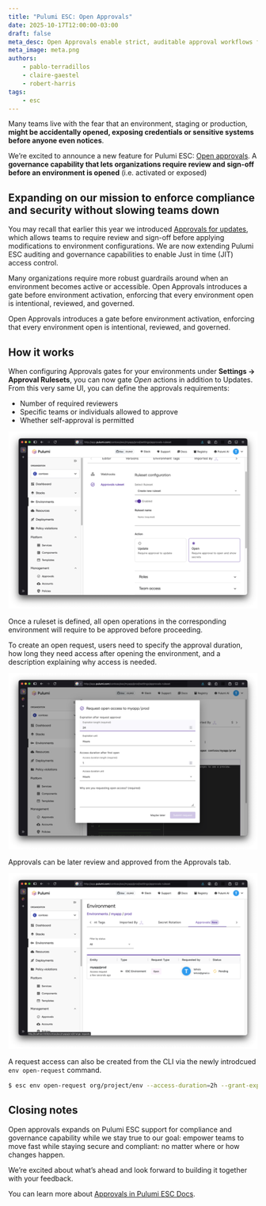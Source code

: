 ```yaml
---
title: "Pulumi ESC: Open Approvals"
date: 2025-10-17T12:00:00-03:00
draft: false
meta_desc: Open Approvals enable strict, auditable approval workflows for environment activation, ensuring governance and safer infrastructure operations.
meta_image: meta.png
authors:
    - pablo-terradillos
    - claire-gaestel
    - robert-harris
tags:
    - esc
---
```


Many teams live with the fear that an environment, staging or production, **might be accidentally opened, exposing credentials or sensitive systems before anyone even notices**.

We’re excited to announce a new feature for Pulumi ESC: [Open approvals](/docs/esc/administration/approvals). A **governance capability that lets organizations require review and sign-off before an environment is opened** (i.e. activated or exposed)

<!--more-->

## Expanding on our mission to enforce compliance and security without slowing teams down

You may recall that earlier this year we introduced [Approvals for updates](../approvals-in-pulumi-esc), which allows teams to require review and sign-off before applying modifications to environment configurations. We are now extending Pulumi ESC auditing and governance capabilities to enable Just in time (JIT) access control.

Many organizations require more robust guardrails around when an environment becomes active or accessible. Open Approvals introduces a gate before environment activation, enforcing that every environment open is intentional, reviewed, and governed.

Open Approvals introduces a gate before environment activation, enforcing that every environment open is intentional, reviewed, and governed.

## How it works

When configuring Approvals gates for your environments under **Settings → Approval Rulesets**, you can now gate _Open_ actions in addition to Updates.
From this very same UI, you can define the approvals requirements:

- Number of required reviewers
- Specific teams or individuals allowed to approve
- Whether self-approval is permitted

![Settings page for Approvals in ESC](./open-approvals-1.png)

Once a ruleset is defined, all open operations in the corresponding environment will require to be approved before proceeding.

To create an open request, users need to specify the approval duration, how long they need access after opening the environment, and a description explaining why access is needed.

![Request open access to environment modal](./open-approvals-2.png)

Approvals can be later review and approved from the Approvals tab.

![Pending approvals page](./open-approvals-3.png)

A request access can also be created from the CLI via the newly introdcued `env open-request` command.

```bash
$ esc env open-request org/project/env --access-duration=2h --grant-expiration=1h
```

## Closing notes

Open approvals expands on Pulumi ESC support for compliance and governance capability while we stay true to our goal:  empower teams to move fast while staying secure and compliant: no matter where or how changes happen.

We’re excited about what’s ahead and look forward to building it together with your feedback.

You can learn more about [Approvals in Pulumi ESC Docs](../../docs/esc/administration/Approvals).
